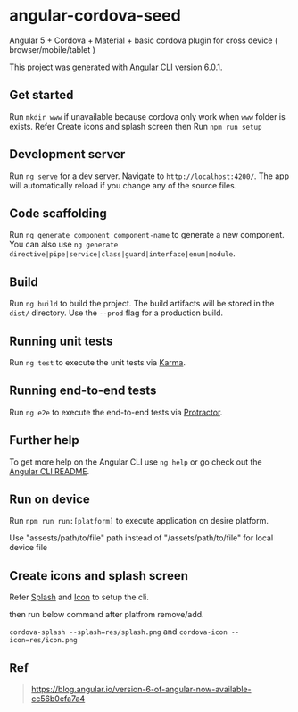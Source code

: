 # angular-cordova-seed
Angular 5 + Cordova + Material + basic cordova plugin for cross device ( browser/mobile/tablet )

This project was generated with [Angular CLI](https://github.com/angular/angular-cli) version 6.0.1.

## Get started

Run `mkdir www` if unavailable because cordova only work when `www` folder is exists.
Refer Create icons and splash screen then
Run `npm run setup`

## Development server

Run `ng serve` for a dev server. Navigate to `http://localhost:4200/`. The app will automatically reload if you change any of the source files.

## Code scaffolding

Run `ng generate component component-name` to generate a new component. You can also use `ng generate directive|pipe|service|class|guard|interface|enum|module`.

## Build

Run `ng build` to build the project. The build artifacts will be stored in the `dist/` directory. Use the `--prod` flag for a production build.

## Running unit tests

Run `ng test` to execute the unit tests via [Karma](https://karma-runner.github.io).

## Running end-to-end tests

Run `ng e2e` to execute the end-to-end tests via [Protractor](http://www.protractortest.org/).

## Further help

To get more help on the Angular CLI use `ng help` or go check out the [Angular CLI README](https://github.com/angular/angular-cli/blob/master/README.md).

## Run on device

Run `npm run run:[platform]` to execute application on desire platform.

Use "assests/path/to/file" path instead of "/assets/path/to/file" for local device file

## Create icons and splash screen

Refer [Splash](https://www.npmjs.com/package/cordova-splash) and [Icon](https://www.npmjs.com/package/cordova-icon) to setup the cli.

then run below command after platfrom remove/add.

`cordova-splash --splash=res/splash.png` and `cordova-icon --icon=res/icon.png`

## Ref

> https://blog.angular.io/version-6-of-angular-now-available-cc56b0efa7a4
